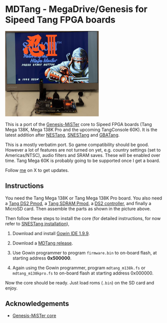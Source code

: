 
# MDTang - MegaDrive/Genesis for Sipeed Tang FPGA boards

<img src='doc/mdtang-0.1.jpg' width="300" />

This is a port of the [Genesis-MiSTer](https://github.com/MiSTer-devel/Genesis_MiSTer) core to Sipeed FPGA boards (Tang Mega 138K, Mega 138K Pro and the upcoming TangConsole 60K). It is the latest addition after [NESTang](https://github.com/nand2mario/nestang), [SNESTang](https://github.com/nand2mario/snestang) and [GBATang](https://github.com/nand2mario/gbatang).

This is a mostly verbatim port. So game compatibility should be good. However a lot of features are not turned on yet, e.g. country settings (set to Americas/NTSC), audio filters and SRAM saves. These will be enabled over time. Tang Mega 60K is probably going to be supported once I get a board.

Follow [me](https://x.com/nand2mario) on X to get updates.

## Instructions

You need the Tang Mega 138K or Tang Mega 138K Pro board. You also need a [Tang DS2 Pmod](https://wiki.sipeed.com/hardware/en/tang/tang-PMOD/FPGA_PMOD.html), a [Tang SDRAM Pmod](https://wiki.sipeed.com/hardware/en/tang/tang-PMOD/FPGA_PMOD.html), a [DS2 controller](https://en.wikipedia.org/wiki/DualShock), and finally a MicroSD card. Then assemble the parts as shown in the picture above.

Then follow these steps to install the core (for detailed instructions, for now refer to [SNESTang installation](https://github.com/nand2mario/snestang/blob/main/doc/installation.md)),

1. Download and install [Gowin IDE 1.9.9](https://cdn.gowinsemi.com.cn/Gowin_V1.9.9_x64_win.zip).

2. Download a [MDTang release](https://github.com/nand2mario/mdtang/releases).

3. Use Gowin programmer to program `firmware.bin` to on-board flash, at starting address **0x500000**.

4. Again using the Gowin programmer, program `mdtang_m138k.fs` or `mdtang_m138kpro.fs` to on-board flash at starting address 0x000000.

Now the core should be ready. Just load roms (`.bin`) on the SD card and enjoy.

## Acknowledgements
* [Genesis-MiSTer core](https://github.com/MiSTer-devel/Genesis_MiSTer)
